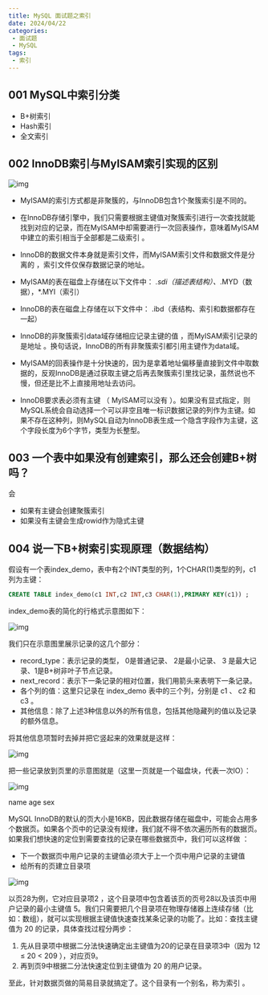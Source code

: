 ```yaml
---
title: MySQL 面试题之索引
date: 2024/04/22
categories:
 - 面试题
 - MySQL
tags:
 - 索引
---
```


## 001 MySQL中索引分类

- B+树索引
- Hash索引
- 全文索引

## 002 InnoDB索引与MyISAM索引实现的区别

![img](https://cdn.jsdelivr.net/gh/JaikenWong/Drawing-Bed@main/images/2024-04-22/fae0e103-0072-11ef-8944-70cf4959429b.jpg)

- MyISAM的索引方式都是非聚簇的，与InnoDB包含1个聚簇索引是不同的。

- 在InnoDB存储引擎中，我们只需要根据主键值对聚簇索引进行一次查找就能找到对应的记录，而在MyISAM中却需要进行一次回表操作，意味着MyISAM中建立的索引相当于全部都是二级索引 。
- InnoDB的数据文件本身就是索引文件，而MyISAM索引文件和数据文件是分离的 ，索引文件仅保存数据记录的地址。

- MyISAM的表在磁盘上存储在以下文件中： *.sdi（描述表结构）、*.MYD（数据），*.MYI（索引）
- InnoDB的表在磁盘上存储在以下文件中： .ibd（表结构、索引和数据都存在一起）

- InnoDB的非聚簇索引data域存储相应记录主键的值 ，而MyISAM索引记录的是地址 。换句话说，InnoDB的所有非聚簇索引都引用主键作为data域。
- MyISAM的回表操作是十分快速的，因为是拿着地址偏移量直接到文件中取数据的，反观InnoDB是通过获取主键之后再去聚簇索引里找记录，虽然说也不慢，但还是比不上直接用地址去访问。
- InnoDB要求表必须有主键 （ MyISAM可以没有 ）。如果没有显式指定，则MySQL系统会自动选择一个可以非空且唯一标识数据记录的列作为主键。如果不存在这种列，则MySQL自动为InnoDB表生成一个隐含字段作为主键，这个字段长度为6个字节，类型为长整型。

## 003 一个表中如果没有创建索引，那么还会创建B+树吗？

会

- 如果有主键会创建聚簇索引
- 如果没有主键会生成rowid作为隐式主键

## 004 说一下B+树索引实现原理（数据结构）

假设有一个表index_demo，表中有2个INT类型的列，1个CHAR(1)类型的列，c1列为主键：

```sql
CREATE TABLE index_demo(c1 INT,c2 INT,c3 CHAR(1),PRIMARY KEY(c1)) ;
```

index_demo表的简化的行格式示意图如下：

![img](https://cdn.jsdelivr.net/gh/JaikenWong/Drawing-Bed@main/images/2024-04-22/2fb2635b-0091-11ef-b0c0-70cf4959429b.jpg)

我们只在示意图里展示记录的这几个部分：

- record_type：表示记录的类型， 0是普通记录、 2是最小记录、 3 是最大记录、1是B+树非叶子节点记录。
- next_record：表示下一条记录的相对位置，我们用箭头来表明下一条记录。
- 各个列的值：这里只记录在 index_demo 表中的三个列，分别是 c1 、 c2 和 c3 。
- 其他信息：除了上述3种信息以外的所有信息，包括其他隐藏列的值以及记录的额外信息。

将其他信息项暂时去掉并把它竖起来的效果就是这样：

![img](https://cdn.jsdelivr.net/gh/JaikenWong/Drawing-Bed@main/images/2024-04-22/3bdeeede-0091-11ef-ac59-70cf4959429b.jpg)

把一些记录放到页里的示意图就是（这里一页就是一个磁盘块，代表一次IO）：

![img](https://cdn.jsdelivr.net/gh/JaikenWong/Drawing-Bed@main/images/2024-04-22/3d3a27ae-0091-11ef-aabd-70cf4959429b.jpg)

name age sex

MySQL InnoDB的默认的页大小是16KB，因此数据存储在磁盘中，可能会占用多个数据页。如果各个页中的记录没有规律，我们就不得不依次遍历所有的数据页。如果我们想快速的定位到需要查找的记录在哪些数据页中，我们可以这样做 ：

- 下一个数据页中用户记录的主键值必须大于上一个页中用户记录的主键值
- 给所有的页建立目录项

![img](https://cdn.jsdelivr.net/gh/JaikenWong/Drawing-Bed@main/images/2024-04-22/2c06b2fd-0091-11ef-b336-70cf4959429b.jpg)

以页28为例，它对应目录项2 ，这个目录项中包含着该页的页号28以及该页中用户记录的最小主键值 5。我们只需要把几个目录项在物理存储器上连续存储（比如：数组），就可以实现根据主键值快速查找某条记录的功能了。比如：查找主键值为 20 的记录，具体查找过程分两步：

1. 先从目录项中根据二分法快速确定出主键值为20的记录在目录项3中（因为 12 ≤ 20 < 209 ），对应页9。
2. 再到页9中根据二分法快速定位到主键值为 20 的用户记录。

至此，针对数据页做的简易目录就搞定了。这个目录有一个别名，称为索引 。